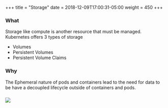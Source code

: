 +++
title = "Storage"
date = 2018-12-09T17:00:31-05:00
weight = 450
+++

### What

Storage like compute is another resource that must be managed. Kubernetes offers 3 types of storage 

* Volumes
* Persistent Volumes
* Persistent Volume Claims

### Why

The Ephemeral nature of pods and containers lead to the need for data to be have a decoupled lifecycle outside of
containers and pods.

### ![](/images/kubernetes/pv.png) 
